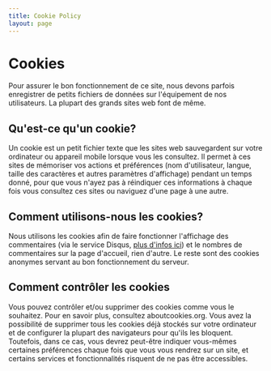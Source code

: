 ```yaml
---
title: Cookie Policy
layout: page
---
```

# Cookies
Pour assurer le bon fonctionnement de ce site, nous devons parfois enregistrer de petits fichiers de données sur l'équipement de nos utilisateurs. La plupart des grands sites web font de même.

## Qu'est-ce qu'un cookie?
Un cookie est un petit fichier texte que les sites web sauvegardent sur votre ordinateur ou appareil mobile lorsque vous les consultez. Il permet à ces sites de mémoriser vos actions et préférences (nom d'utilisateur, langue, taille des caractères et autres paramètres d'affichage) pendant un temps donné, pour que vous n'ayez pas à réindiquer ces informations à chaque fois vous consultez ces sites ou naviguez d'une page à une autre.

## Comment utilisons-nous les cookies?
Nous utilisons les cookies afin de faire fonctionner l'affichage des commentaires (via le service Disqus, [plus d'infos ici](https://help.disqus.com/terms-and-policies/disqus-privacy-policy)) et le nombres de commentaires sur la page d'accueil, rien d'autre. Le reste sont des cookies anonymes servant au bon fonctionnement du serveur.
## Comment contrôler les cookies
Vous pouvez contrôler et/ou supprimer des cookies comme vous le souhaitez. Pour en savoir plus, consultez aboutcookies.org. Vous avez la possibilité de supprimer tous les cookies déjà stockés sur votre ordinateur et de configurer la plupart des navigateurs pour qu'ils les bloquent. Toutefois, dans ce cas, vous devrez peut-être indiquer vous-mêmes certaines préférences chaque fois que vous vous rendrez sur un site, et certains services et fonctionnalités risquent de ne pas être accessibles.